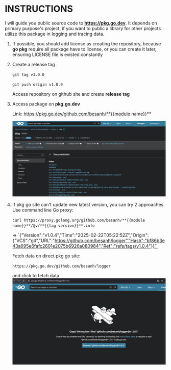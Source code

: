 # INSTRUCTIONS

I will guide you public source code to **https://pkg.go.dev**. It depends on primary purpose's project, if you want to public a library for other projects utilize this package in logging and tracing data.

1. If possible, you should add license as creating the repository, because **go pkg** require all package have to license, or
you can create it later, ensuring LICENSE file is existed constantly
2. Create a release tag

    `git tag v1.0.0`

    `git push origin v1.0.0`

    Access repository on github site and create **release tag**

3. Access package on **pkg.go.dev**

    Link: https://pkg.go.dev/github.com/besanh/**{{module name}}**

    ![Go PKG](./assets/images/go_pkg.png)

4. If pkg go site can't update new latest version, you can try 2 approaches
    Use command line Go proxy:

    `curl https://proxy.golang.org/github.com/besanh/**{{module name}}**/@v/**{{tag version}}**.info`
    
    => `{"Version":"v1.0.4","Time":"2025-02-22T05:22:52Z","Origin":{"VCS":"git","URL":"https://github.com/besanh/logger","Hash":"bf86b3e43a695e6fafc2601e2075b6926a080984","Ref":"refs/tags/v1.0.4"}}``

    Fetch data on direct pkg go site:
    
    `https://pkg.go.dev/github.com/besanh/logger`

    and click to fetch data
    ![Fetch pkg](./assets/images/fetch_pkg.png)